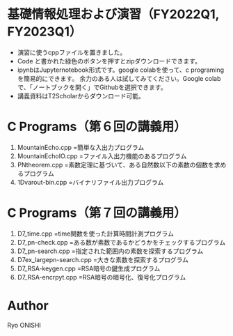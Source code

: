 # 基礎情報処理および演習（FY2022Q1, FY2023Q1）
- 演習に使うcppファイルを置きました。
- Code と書かれた緑色のボタンを押すとzipダウンロードできます。
- ipynbはJupyternotebook形式です。google colabを使って、c programingを簡易的にできます。
余力のある人は試してみてください。Google colabで、「ノートブックを開く」でGithubを選択できます。
- 講義資料はT2Scholarからダウンロード可能。

# C Programs（第６回の講義用）
1. MountainEcho.cpp =簡単な入出力プログラム
2. MountainEchoIO.cpp =ファイル入出力機能のあるプログラム
3. PNtheorem.cpp =素数定理に基づいて、ある自然数以下の素数の個数を求めるプログラム
4. 1Dvarout-bin.cpp =バイナリファイル出力プログラム

# C Programs（第７回の講義用）
1. D7_time.cpp =time関数を使った計算時間計測プログラム
2. D7_pn-check.cpp =ある数が素数であるかどうかをチェックするプログラム
3. D7_pn-search.cpp =指定された範囲内の素数を探索するプログラム
4. D7ex_largepn-search.cpp =大きな素数を探索するプログラム
5. D7_RSA-keygen.cpp =RSA暗号の鍵生成プログラム
6. D7_RSA-encrpyt.cpp =RSA暗号の暗号化、復号化プログラム

# Author
Ryo ONISHI
